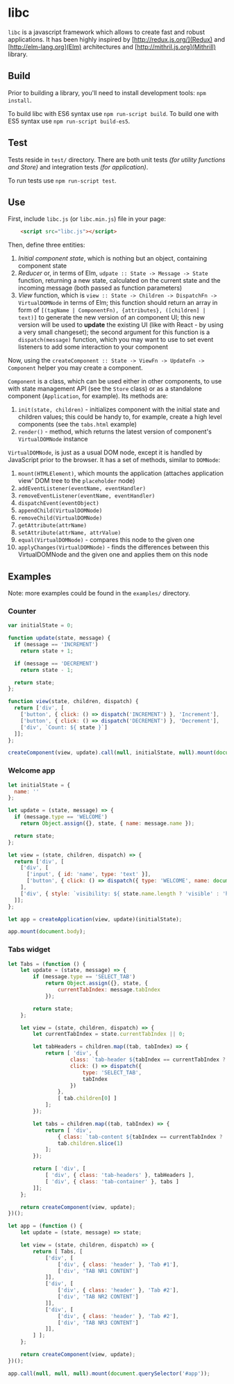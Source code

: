 # libc

`libc` is a javascript framework which allows to create fast and robust applications.
It has been highly inspired by [http://redux.js.org/](Redux) and [http://elm-lang.org](Elm)
architectures and [http://mithril.js.org](Mithrill) library.

## Build

Prior to building a library, you'll need to install development tools: `npm install`.

To build libc with ES6 syntax use `npm run-script build`. To build one with ES5 syntax use `npm run-script build-es5`.

## Test

Tests reside in `test/` directory. There are both unit tests _(for utility functions and Store)_ and integration tests _(for application)_.

To run tests use `npm run-script test`.

## Use

First, include `libc.js` (or `libc.min.js`) file in your page:

```html
    <script src="libc.js"></script>
```

Then, define three entities:

1. *Initial component state*, which is nothing but an object, containing component state
2. *Reducer* or, in terms of Elm, `udpate :: State -> Message -> State` function, returning a new state, calculated on the current state and the incoming message (both passed as function parameters)
3. *View* function, which is `view :: State -> Children -> DispatchFn -> VirtualDOMNode` in terms of Elm; this function should return an array in form of `[(tagName | ComponentFn), {attributes}, ([children] | text)]` to generate the new version of an component UI; this new version will be used to **update** the existing UI (like with React - by using a very small changeset); the second argument for this function is a `dispatch(message)` function, which you may want to use to set event listeners to add some interaction to your component

Now, using the `createComponent :: State -> ViewFn -> UpdateFn -> Component` helper you may create a component.

`Component` is a class, which can be used either in other components, to use with state management API (see the `Store` class) or as a standalone component (`Application`, for example). Its methods are:

1. `init(state, children)` - initializes component with the initial state and children values; this could be handy to, for example, create a high level components (see the `tabs.html` example)
2. `render()` - method, which returns the latest version of component's `VirtualDOMNode` instance

`VirtualDOMNode`, is just as a usual DOM node, except it is handled by JavaScript prior to the browser. It has a set of methods, similar to `DOMNode`:

1. `mount(HTMLElement)`, which mounts the application (attaches application view' DOM tree to the `placeholder` node)
2. `addEventListener(eventName, eventHandler)`
3. `removeEventListener(eventName, eventHandler)`
4. `dispatchEvent(eventObject)`
5. `appendChild(VirtualDOMNode)`
6. `removeChild(VirtualDOMNode)`
7. `getAttribute(attrName)`
8. `setAttribute(attrName, attrValue)`
9. `equal(VirtualDOMNode)` - compares this node to the given one
10. `applyChanges(VirtualDOMNode)` - finds the differences between this VirtualDOMNode and the given one and applies them on this node

## Examples

Note: more examples could be found in the `examples/` directory.

### Counter

```js
var initialState = 0;

function update(state, message) {
  if (message == 'INCREMENT')
    return state + 1;

  if (message == 'DECREMENT')
    return state - 1;

  return state;
};

function view(state, children, dispatch) {
  return ['div', [
    ['button', { click: () => dispatch('INCREMENT') }, 'Increment'],
    ['button', { click: () => dispatch('DECREMENT') }, 'Decrement'],
    ['div', `Count: ${ state }`]
  ]];
};

createComponent(view, update).call(null, initialState, null).mount(document.body);
```

### Welcome app

```js
let initialState = {
  name: ''
};

let update = (state, message) => {
  if (message.type == 'WELCOME')
    return Object.assign({}, state, { name: message.name });

  return state;
};

let view = (state, children, dispatch) => {
  return ['div', [
    ['div', [
      ['input', { id: 'name', type: 'text' }],
      ['button', { click: () => dispatch({ type: 'WELCOME', name: document.querySelector('#name').value }) }, 'welcome']
    ],
    ['div', { style: `visibility: ${ state.name.length ? 'visible' : 'hidden' };` }, `Hello, ${ state.name }!`]]
  ]];
};

let app = createApplication(view, update)(initialState);

app.mount(document.body);
```

### Tabs widget

```js
let Tabs = (function () {
    let update = (state, message) => {
        if (message.type == 'SELECT_TAB')
            return Object.assign({}, state, {
                currentTabIndex: message.tabIndex
            });

        return state;
    };

    let view = (state, children, dispatch) => {
        let currentTabIndex = state.currentTabIndex || 0;

        let tabHeaders = children.map((tab, tabIndex) => {
            return [ 'div', {
                    class: `tab-header ${tabIndex == currentTabIndex ? 'selected' : ''}`,
                    click: () => dispatch({
                        type: 'SELECT_TAB',
                        tabIndex
                    })
                },
                [ tab.children[0] ]
            ];
        });

        let tabs = children.map((tab, tabIndex) => {
            return [ 'div',
                { class: `tab-content ${tabIndex == currentTabIndex ? 'selected' : ''}` },
                tab.children.slice(1)
            ];
        });

        return [ 'div', [
            [ 'div', { class: 'tab-headers' }, tabHeaders ],
            [ 'div', { class: 'tab-container' }, tabs ]
        ]];
    };

    return createComponent(view, update);
})();

let app = (function () {
    let update = (state, message) => state;

    let view = (state, children, dispatch) => {
        return [ Tabs, [
            ['div', [
                ['div', { class: 'header' }, 'Tab #1'],
                ['div', 'TAB NR1 CONTENT']
            ]],
            ['div', [
                ['div', { class: 'header' }, 'Tab #2'],
                ['div', 'TAB NR2 CONTENT']
            ]],
            ['div', [
                ['div', { class: 'header' }, 'Tab #2'],
                ['div', 'TAB NR3 CONTENT']
            ]],
        ] ];
    };

    return createComponent(view, update);
})();

app.call(null, null, null).mount(document.querySelector('#app'));
```
